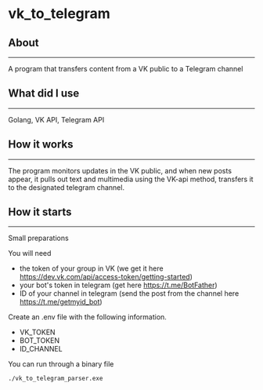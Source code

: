 # vk_to_telegram

## About
-------

A program that transfers content from a VK public to a Telegram channel

## What did I use
-------

Golang, VK API, Telegram API

## How it works
--------

The program monitors updates in the VK public, and when new posts appear, it pulls out text and multimedia using the VK-api method, transfers it to the designated telegram channel.

## How it starts
--------

Small preparations

You will need
- the token of your group in VK (we get it here https://dev.vk.com/api/access-token/getting-started)
- your bot's token in telegram (get here https://t.me/BotFather)
- ID of your channel in telegram (send the post from the channel here https://t.me/getmyid_bot)

Create an .env file with the following information.
- VK_TOKEN
- BOT_TOKEN
- ID_CHANNEL

You can run through a binary file
```
./vk_to_telegram_parser.exe
```

